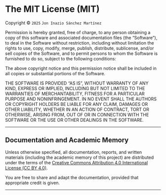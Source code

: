 The MIT License (MIT)
=====================

Copyright © `2025` `Jon Inazio Sánchez Martínez`

Permission is hereby granted, free of charge, to any person
obtaining a copy of this software and associated documentation
files (the “Software”), to deal in the Software without
restriction, including without limitation the rights to use,
copy, modify, merge, publish, distribute, sublicense, and/or sell
copies of the Software, and to permit persons to whom the
Software is furnished to do so, subject to the following
conditions:

The above copyright notice and this permission notice shall be
included in all copies or substantial portions of the Software.

THE SOFTWARE IS PROVIDED “AS IS”, WITHOUT WARRANTY OF ANY KIND,
EXPRESS OR IMPLIED, INCLUDING BUT NOT LIMITED TO THE WARRANTIES
OF MERCHANTABILITY, FITNESS FOR A PARTICULAR PURPOSE AND
NONINFRINGEMENT. IN NO EVENT SHALL THE AUTHORS OR COPYRIGHT
HOLDERS BE LIABLE FOR ANY CLAIM, DAMAGES OR OTHER LIABILITY,
WHETHER IN AN ACTION OF CONTRACT, TORT OR OTHERWISE, ARISING
FROM, OUT OF OR IN CONNECTION WITH THE SOFTWARE OR THE USE OR
OTHER DEALINGS IN THE SOFTWARE.

---

## Documentation and Academic Memory

Unless otherwise specified, all documentation, reports, and written materials (including the academic memory of this project) are distributed under the terms of the [Creative Commons Attribution 4.0 International License (CC BY 4.0)](https://creativecommons.org/licenses/by/4.0/).

You are free to share and adapt the documentation, provided that appropriate credit is given.

---